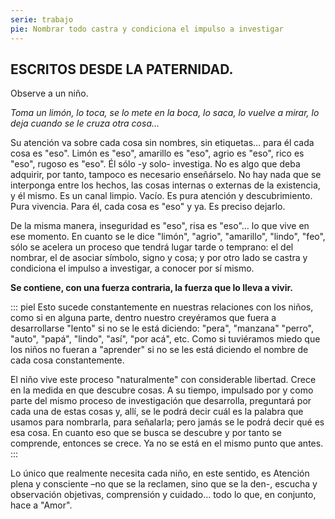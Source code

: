 ```yaml
---
serie: trabajo
pie: Nombrar todo castra y condiciona el impulso a investigar
---
```


## **ESCRITOS DESDE LA PATERNIDAD.**

Observe a un niño.

_Toma un limón, lo toca, se lo mete en la boca, lo saca, lo vuelve a mirar, lo deja cuando se le cruza otra cosa…_

Su atención va sobre cada cosa sin nombres, sin etiquetas… para él cada cosa es "eso". Limón es "eso", amarillo es "eso", agrio es "eso", rico es "eso", rugoso es "eso". Él sólo -y solo- investiga. No es algo que deba adquirir, por tanto, tampoco es necesario enseñárselo. No hay nada que se interponga entre los hechos, las cosas internas o externas de la existencia, y él mismo. Es un canal limpio. Vacío. Es pura atención y descubrimiento. Pura vivencia. Para él, cada cosa es "eso" y ya. Es preciso dejarlo.

De la misma manera, inseguridad es "eso", risa es "eso"… lo que vive en ese momento. En cuanto se le dice "limón", "agrio", "amarillo", "lindo", "feo", sólo se acelera un proceso que tendrá lugar tarde o temprano: el del nombrar, el de asociar símbolo, signo y cosa; y por otro lado se castra y condiciona el impulso a investigar, a conocer por sí mismo.

**Se contiene, con una fuerza contraria, la fuerza que lo lleva a vivir.**

::: piel
Esto sucede constantemente en nuestras relaciones con los niños, como si en alguna parte, dentro nuestro creyéramos que fuera a desarrollarse "lento" si no se le está diciendo: "pera", "manzana" "perro", "auto", "papá", "lindo", "así", "por acá", etc. Como si tuviéramos miedo que los niños no fueran a "aprender" si no se les está diciendo el nombre de cada cosa constantemente.

El niño vive este proceso "naturalmente" con considerable libertad. Crece en la medida en que descubre cosas. A su tiempo, impulsado por y como parte del mismo proceso de investigación que desarrolla, preguntará por cada una de estas cosas y, allí, se le podrá decir cuál es la palabra que usamos para nombrarla, para señalarla; pero jamás se le podrá decir qué es esa cosa. En cuanto eso que se busca se descubre y por tanto se comprende, entonces se crece. Ya no se está en el mismo punto que antes.
:::

Lo único que realmente necesita cada niño, en este sentido, es Atención plena y consciente –no que se la reclamen, sino que se la den-, escucha y observación objetivas, comprensión y cuidado… todo lo que, en conjunto, hace a "Amor".
